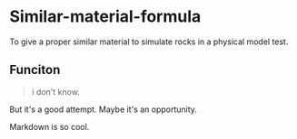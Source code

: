 # Similar-material-formula
To give a proper similar material to simulate rocks in a physical model test.

## Funciton
> i don't know.

But it's a good attempt. Maybe it's an opportunity.

Markdown is so cool.
